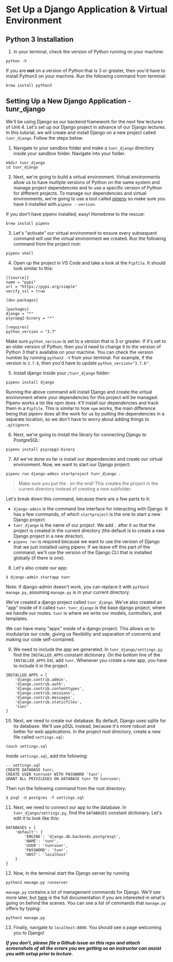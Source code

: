 # Set Up a Django Application & Virtual Environment

## Python 3 Installation

1. In your terminal, check the version of Python running on your machine:

  ```
  python -V
  ```

  If you are **_not_** on a version of Python that is 3 or greater, then you'd have to install Python3 on your machine. Run the following command from terminal:
  ```
  brew install python3
  ```

## Setting Up a New Django Application - tunr_django

We'll be using Django as our backend framework for the next few lectures of Unit 4. Let's set up our Django project in advance of our Django lectures. In this tutorial, we will create and install Django on a new project called `tunr_django`. Follow the steps below.

1. Navigate to your sandbox folder and make a `tunr_django` directory inside your sandbox folder. Navigate into your folder.

  ```
  mkdir tunr_django
  cd tunr_django
  ```

2. Next, we're going to build a virtual environment. Virtual environments allow us to have multiple versions of Python on the same system and manage project dependencies and to use a specific version of Python for different projects. To manage our dependencies and virtual environments, we're going to use a tool called [pipenv](https://pipenv.readthedocs.io/) so make sure you have it installed with `pipenv --version`.

  If you don't have pipenv installed, easy! Homebrew to the rescue:

  ```
  brew install pipenv
```

3. Let's "activate" our virtual environment to ensure every subsequent command will use the virtual environment we created. Run the following command from the project root:

  ```
  pipenv shell
  ```

4. Open up the project in VS Code and take a look at the `Pipfile`. It should look similar to this:

  ```
  [[source]]
  name = "pypi"
  url = "https://pypi.org/simple"
  verify_ssl = true

  [dev-packages]

  [packages]
  django = "*"
  psycopg2-binary = "*"

  [requires]
  python_version = "3.7"
  ```

  Make sure `python_version` is set to a version that is 3 or greater. If it's set to an older version of Python, then you'd need to change it to the version of Python 3 that's available on your machine. You can check the version number by running `python3 -V` from your terminal. For example, if the version is `3.7.6`, then you'd have to update `python_version="3.7.6"`.

5. Install django inside your `/tunr_django` folder:

  ```
  pipenv install django
  ```

  Running the above command will install Django and create the virtual environment where your dependencies for this project will be managed. Pipenv works a lot like npm does: it'll install our dependencies and track them in a `Pipfile`. This is similar to how `npm` works, the main difference being that pipenv does all the work for us by putting the dependencies in a separate location, so we don't have to worry about adding things to `.gitignore`.

6. Next, we're going to install the library for connecting Django to PostgreSQL:

  ```
  pipenv install psycopg2-binary
  ```

7. All we've done so far is install our dependencies and create our virtual environment. Now, we want to start our Django project:

  ```
  pipenv run django-admin startproject tunr_django .
  ```

  > Make sure you put the . on the end! This creates the project in the current directory instead of creating a new subfolder.

  Let's break down this command, because there are a few parts to it:

  - `django-admin` is the command line interface for interacting with Django. It
    has a few commands, of which `startproject` is the one to start a new Django
    project.
  - `tunr_django` is the name of our project. We add `.` after it so that the
    project is created in the current directory (the default is to create a new
    Django project in a new director).
  - `pipenv run` is required because we want to use the version of Django that we
    just installed using pipenv. If we leave off this part of the command, we'll
    use the version of the Django CLI that is installed globally (if there is
    one).

8. Let's also create our app:

  ```
  $ django-admin startapp tunr
  ```

  Note: if django-admin doesn't work, you can replace it with `python3 manage.py`, assuming `manage.py` is in your current directory.

  We've created a django project called `tunr_django`. We've also created an "app" inside of it called `tunr`. `tunr_django` is the base django project, where we handle our routes. `tunr` is where we write our models, controllers, and templates.

  We can have many "apps" inside of a django project. This allows us to modularize our code, giving us flexibility and separation of concerns and making our code self-contained.

9. We need to include the app we generated. In `tunr_django/settings.py` find the `INSTALLED_APPS` constant dictionary. On the bottom line of the `INSTALLED_APPS` list, add `tunr`. Whenever you create a new app, you have to include it in the project.

  ```
  INSTALLED_APPS = [
      'django.contrib.admin',
      'django.contrib.auth',
      'django.contrib.contenttypes',
      'django.contrib.sessions',
      'django.contrib.messages',
      'django.contrib.staticfiles',
      'tunr'
  ]
  ```

10. Next, we need to create our database. By default, Django uses sqlite for its database. We'll use pSQL instead, because it's more robust and better for web applications. In the project root directory, create a new file called `settings.sql`:

  ```
  touch settings.sql
  ```

  Inside `settings.sql`, add the following:

  ```
  -- settings.sql
  CREATE DATABASE tunr;
  CREATE USER tunruser WITH PASSWORD 'tunr';
  GRANT ALL PRIVILEGES ON DATABASE tunr TO tunruser;
  ```

  Then run the following command from the root directory:

  ```
  $ psql -U postgres -f settings.sql
  ```

11. Next, we need to connect our app to the database. In `tunr_django/settings.py`, find the `DATABASES` constant dictionary. Let's edit it to look like this:

  ```
  DATABASES = {
      'default': {
          'ENGINE': 'django.db.backends.postgresql',
          'NAME': 'tunr',
          'USER': 'tunruser',
          'PASSWORD': 'tunr',
          'HOST': 'localhost'
      }
  }
  ```

12. Now, in the terminal start the Django server by running

  ```
  python3 manage.py runserver
  ```

  `manage.py` contains a lot of management commands for Django. We'll see more later, but [here](https://docs.djangoproject.com/en/2.1/ref/django-admin/) is the full documentation if you are interested in what's going on behind the scenes. You can see a list of commands that `manage.py` offers by typing:

  ```
  python3 manage.py
  ```


13. Finally, navigate to `localhost:8000`. You should see a page welcoming you to Django!

  **_If you don't, please file a Github issue on this repo and attach screenshots of all the errors you are getting so an instructor can assist you with setup prior to lecture._**


